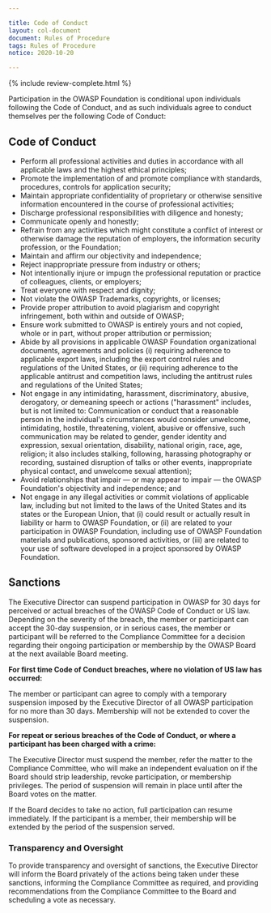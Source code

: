 ```yaml
---

title: Code of Conduct
layout: col-document
document: Rules of Procedure
tags: Rules of Procedure
notice: 2020-10-20

---
```


{% include review-complete.html %}

Participation in the OWASP Foundation is conditional upon individuals following the Code of Conduct, and as such individuals agree to conduct themselves per the following Code of Conduct:

## Code of Conduct

- Perform all professional activities and duties in accordance with all applicable laws and the highest ethical principles;
- Promote the implementation of and promote compliance with standards, procedures, controls for application security;
- Maintain appropriate confidentiality of proprietary or otherwise sensitive information encountered in the course of professional activities;
- Discharge professional responsibilities with diligence and honesty;
- Communicate openly and honestly;
- Refrain from any activities which might constitute a conflict of interest or otherwise damage the reputation of employers, the information security profession, or the Foundation;
- Maintain and affirm our objectivity and independence;
- Reject inappropriate pressure from industry or others;
- Not intentionally injure or impugn the professional reputation or practice of colleagues, clients, or employers;
- Treat everyone with respect and dignity;
- Not violate the OWASP Trademarks, copyrights, or licenses;
- Provide proper attribution to avoid plagiarism and copyright infringement, both within and outside of OWASP;
- Ensure work submitted to OWASP is entirely yours and not copied, whole or in part, without proper attribution or permission;
- Abide by all provisions in applicable OWASP Foundation organizational documents, agreements and policies
 (i) requiring adherence to applicable export laws, including the export control rules and regulations of the United States, or
 (ii) requiring adherence to the applicable antitrust and competition laws, including the antitrust rules and regulations of the United States;
- Not engage in any intimidating, harassment, discriminatory, abusive, derogatory, or demeaning speech or actions ("harassment" includes, but is not limited to: Communication or conduct that a reasonable person in the individual's circumstances would consider unwelcome, intimidating, hostile, threatening, violent, abusive or offensive, such communication may be related to gender, gender identity and expression, sexual orientation, disability, national origin, race, age, religion; it also includes stalking, following, harassing photography or recording, sustained disruption of talks or other events, inappropriate physical contact, and unwelcome sexual attention);
- Avoid relationships that impair — or may appear to impair — the OWASP Foundation's objectivity and independence; and
- Not engage in any illegal activities or commit violations of applicable law, including but not limited to the laws of the United States and its states or the European Union, that
 (i) could result or actually result in liability or harm to OWASP Foundation, or
 (ii) are related to your participation in OWASP Foundation, including use of OWASP Foundation materials and publications, sponsored activities, or
 (iii) are related to your use of software developed in a project sponsored by OWASP Foundation.

## Sanctions

The Executive Director can suspend participation in OWASP for 30 days for perceived or actual breaches of the OWASP Code of Conduct or US law. Depending on the severity of the breach, the member or participant can accept the 30-day suspension, or in serious cases, the member or participant will be referred to the Compliance Committee for a decision regarding their ongoing participation or membership by the OWASP Board at the next available Board meeting.

**For first time Code of Conduct breaches, where no violation of US law has occurred:**

The member or participant can agree to comply with a temporary suspension imposed by the Executive Director of all OWASP participation for no more than 30 days. Membership will not be extended to cover the suspension.

**For repeat or serious breaches of the Code of Conduct, or where a participant
has been charged with a crime:**

The Executive Director must suspend the member, refer the matter to the Compliance Committee, who will make an independent evaluation on if the Board should strip leadership, revoke participation, or membership privileges. The period of suspension will remain in place until after the Board votes on the matter.

If the Board decides to take no action, full participation can resume immediately. If the participant is a member, their membership will be extended by the period of the suspension served.

### Transparency and Oversight

To provide transparency and oversight of sanctions, the Executive Director will inform the Board privately of the actions being taken under these sanctions, informing the Compliance Committee as required, and providing recommendations from the Compliance Committee to the Board and scheduling a vote as necessary.
